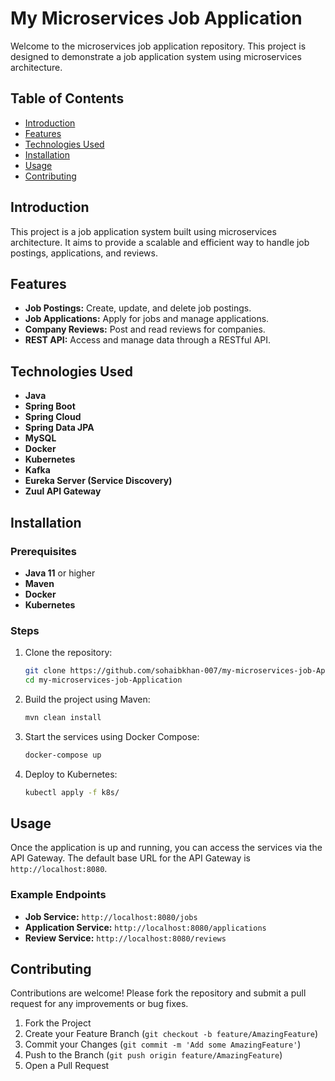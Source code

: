 # My Microservices Job Application

Welcome to the microservices job application repository. This project is designed to demonstrate a job application system using microservices architecture.

## Table of Contents

- [Introduction](#introduction)
- [Features](#features)
- [Technologies Used](#technologies-used)
- [Installation](#installation)
- [Usage](#usage)
- [Contributing](#contributing)

## Introduction

This project is a job application system built using microservices architecture. It aims to provide a scalable and efficient way to handle job postings, applications, and reviews.

## Features

- **Job Postings:** Create, update, and delete job postings.
- **Job Applications:** Apply for jobs and manage applications.
- **Company Reviews:** Post and read reviews for companies.
- **REST API:** Access and manage data through a RESTful API.

## Technologies Used

- **Java**
- **Spring Boot**
- **Spring Cloud**
- **Spring Data JPA**
- **MySQL**
- **Docker**
- **Kubernetes**
- **Kafka**
- **Eureka Server (Service Discovery)**
- **Zuul API Gateway**

## Installation

### Prerequisites

- **Java 11** or higher
- **Maven**
- **Docker**
- **Kubernetes**

### Steps

1. Clone the repository:
    ```sh
    git clone https://github.com/sohaibkhan-007/my-microservices-job-Application.git
    cd my-microservices-job-Application
    ```

2. Build the project using Maven:
    ```sh
    mvn clean install
    ```

3. Start the services using Docker Compose:
    ```sh
    docker-compose up
    ```

4. Deploy to Kubernetes:
    ```sh
    kubectl apply -f k8s/
    ```

## Usage

Once the application is up and running, you can access the services via the API Gateway. The default base URL for the API Gateway is `http://localhost:8080`.

### Example Endpoints

- **Job Service:** `http://localhost:8080/jobs`
- **Application Service:** `http://localhost:8080/applications`
- **Review Service:** `http://localhost:8080/reviews`

## Contributing

Contributions are welcome! Please fork the repository and submit a pull request for any improvements or bug fixes.

1. Fork the Project
2. Create your Feature Branch (`git checkout -b feature/AmazingFeature`)
3. Commit your Changes (`git commit -m 'Add some AmazingFeature'`)
4. Push to the Branch (`git push origin feature/AmazingFeature`)
5. Open a Pull Request
